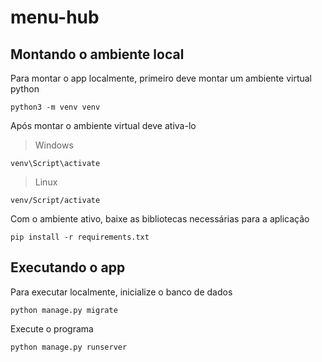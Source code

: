 # menu-hub

## Montando o ambiente local
Para montar o app localmente, primeiro deve montar um ambiente virtual python

```
python3 -m venv venv
```

Após montar o ambiente virtual deve ativa-lo

> Windows

```
venv\Script\activate
```
>Linux
```
venv/Script/activate
```
Com o ambiente ativo, baixe as bibliotecas necessárias para a aplicação
```
pip install -r requirements.txt
```
## Executando o app

Para executar localmente, inicialize o banco de dados
```
python manage.py migrate
```
Execute o programa
```
python manage.py runserver
```